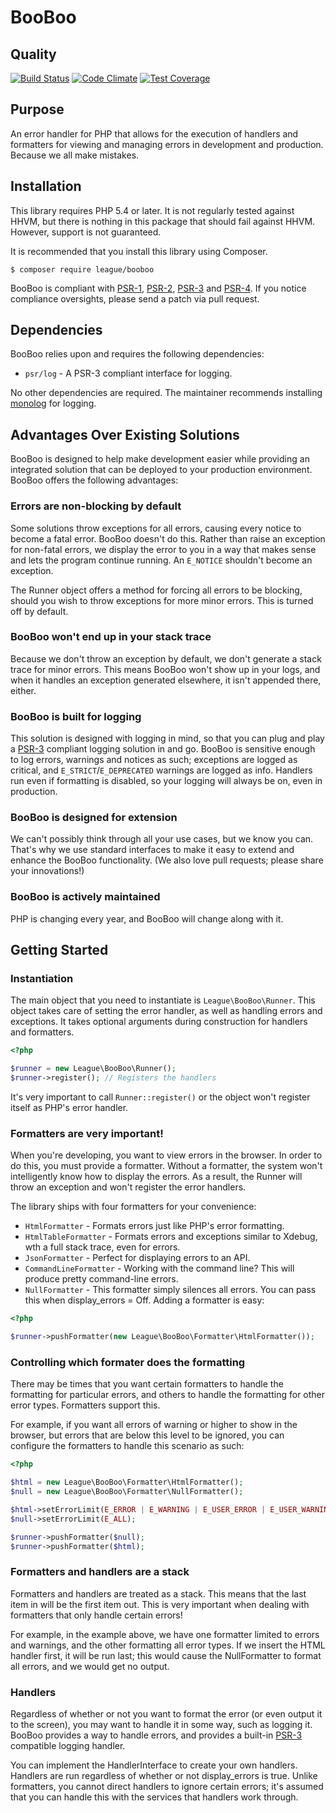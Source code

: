 # BooBoo

## Quality

[![Build Status](https://travis-ci.org/thephpleague/booboo.svg?branch=master)](https://travis-ci.org/thephpleague/booboo)
[![Code Climate](https://codeclimate.com/github/thephpleague/booboo/badges/gpa.svg)](https://codeclimate.com/github/thephpleague/booboo)
[![Test Coverage](https://codeclimate.com/github/thephpleague/booboo/badges/coverage.svg)](https://codeclimate.com/github/thephpleague/booboo)

## Purpose
An error handler for PHP that allows for the execution of handlers and formatters for viewing and managing errors in
development and production. Because we all make mistakes.

## Installation

This library requires PHP 5.4 or later. It is not regularly tested against HHVM, but there is nothing in this package
that should fail against HHVM. However, support is not guaranteed.

It is recommended that you install this library using Composer.

```
$ composer require league/booboo
```

BooBoo is compliant with [PSR-1][], [PSR-2][], [PSR-3][] and [PSR-4][]. If you notice compliance oversights, please
send a patch via pull request.

[PSR-1]: https://github.com/php-fig/fig-standards/blob/master/accepted/PSR-1-basic-coding-standard.md
[PSR-2]: https://github.com/php-fig/fig-standards/blob/master/accepted/PSR-2-coding-style-guide.md
[PSR-3]: https://github.com/php-fig/fig-standards/blob/master/accepted/PSR-3-logger-interface.md
[PSR-4]: https://github.com/php-fig/fig-standards/blob/master/accepted/PSR-4-autoloader.md

## Dependencies

BooBoo relies upon and requires the following dependencies:

* `psr/log` - A PSR-3 compliant interface for logging.

No other dependencies are required. The maintainer recommends installing [monolog][] for logging.

[monolog]: https://github.com/Seldaek/monolog

## Advantages Over Existing Solutions

BooBoo is designed to help make development easier while providing an integrated solution that can be deployed to
your production environment. BooBoo offers the following advantages:

### Errors are non-blocking by default

Some solutions throw exceptions for all errors, causing every notice to become a fatal error. BooBoo doesn't do this.
Rather than raise an exception for non-fatal errors, we display the error to you in a way that makes sense and lets the
program continue running. An `E_NOTICE` shouldn't become an exception.

The Runner object offers a method for forcing all errors to be blocking, should you wish to throw exceptions for more minor errors. This is turned off by default.

### BooBoo won't end up in your stack trace

Because we don't throw an exception by default, we don't generate a stack trace for minor errors. This means BooBoo won't show up in your logs, and when it handles an exception generated elsewhere, it isn't appended there, either.

### BooBoo is built for logging

This solution is designed with logging in mind, so that you can plug and play a [PSR-3][] compliant logging solution in and
go. BooBoo is sensitive enough to log errors, warnings and notices as such; exceptions are logged as critical, and
`E_STRICT`/`E_DEPRECATED` warnings are logged as info. Handlers run even if formatting is disabled, so your logging will
always be on, even in production.

[PSR-3]: https://github.com/php-fig/fig-standards/blob/master/accepted/PSR-3-logger-interface.md

### BooBoo is designed for extension

We can't possibly think through all your use cases, but we know you can. That's why we use standard interfaces to make
it easy to extend and enhance the BooBoo functionality. (We also love pull requests; please share your
innovations!)

### BooBoo is actively maintained

PHP is changing every year, and BooBoo will change along with it. 

## Getting Started

### Instantiation

The main object that you need to instantiate is `League\BooBoo\Runner`. This object takes care of setting the error
handler, as well as handling errors and exceptions. It takes optional arguments during construction for handlers and
formatters.

```php
<?php

$runner = new League\BooBoo\Runner();
$runner->register(); // Registers the handlers
```

It's very important to call `Runner::register()` or the object won't register itself as PHP's error handler.

### Formatters are very important!

When you're developing, you want to view errors in the browser. In order to do this, you must provide a formatter.
Without a formatter, the system won't intelligently know how to display the errors. As a result, the Runner will throw
an exception and won't register the error handlers.

The library ships with four formatters for your convenience:

* `HtmlFormatter` - Formats errors just like PHP's error formatting.
* `HtmlTableFormatter` - Formats errors and exceptions similar to Xdebug, wth a full stack trace, even for errors.
* `JsonFormatter` - Perfect for displaying errors to an API.
* `CommandLineFormatter` - Working with the command line? This will produce pretty command-line errors.
* `NullFormatter` - This formatter simply silences all errors. You can pass this when display_errors = Off.
Adding a formatter is easy:

```php
<?php

$runner->pushFormatter(new League\BooBoo\Formatter\HtmlFormatter());
```

### Controlling which formater does the formatting

There may be times that you want certain formatters to handle the formatting for particular errors, and others to handle
the formatting for other error types. Formatters support this.

For example, if you want all errors of warning or higher to show in the browser, but errors that are below this level
to be ignored, you can configure the formatters to handle this scenario as such:

```php
<?php

$html = new League\BooBoo\Formatter\HtmlFormatter();
$null = new League\BooBoo\Formatter\NullFormatter();

$html->setErrorLimit(E_ERROR | E_WARNING | E_USER_ERROR | E_USER_WARNING);
$null->setErrorLimit(E_ALL);

$runner->pushFormatter($null);
$runner->pushFormatter($html);
```

### Formatters and handlers are a stack

Formatters and handlers are treated as a stack. This means that the last item in will be the first item out. This is
very important when dealing with formatters that only handle certain errors!

For example, in the example above, we have one formatter limited to errors and warnings, and the other formatting all
error types. If we insert the HTML handler first, it will be run last; this would cause the NullFormatter to format all
errors, and we would get no output.

### Handlers

Regardless of whether or not you want to format the error (or even output it to the screen), you may want to handle it
in some way, such as logging it. BooBoo provides a way to handle errors, and provides a built-in [PSR-3][] compatible
logging handler.

[PSR-3]: https://github.com/php-fig/fig-standards/blob/master/accepted/PSR-3-logger-interface.md

You can implement the HandlerInterface to create your own handlers. Handlers are run regardless of whether or not
display_errors is true. Unlike formatters, you cannot direct handlers to ignore certain errors; it's assumed that you
can handle this with the services that handlers work through.
